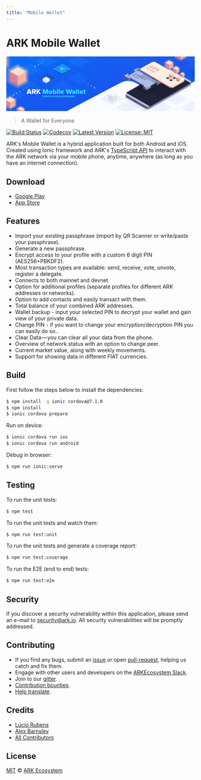 ```yaml
---
title: "Mobile Wallet"
---
```


# ARK Mobile Wallet

![Mobile Wallet](./assets/mobile/banner.png)

> A Wallet for Everyone

[![Build Status](https://badgen.now.sh/circleci/github/ArkEcosystem/mobile-wallet)](https://circleci.com/gh/ArkEcosystem/mobile-wallet)
[![Codecov](https://badgen.now.sh/codecov/c/github/arkecosystem/mobile-wallet)](https://codecov.io/gh/arkecosystem/mobile-wallet)
[![Latest Version](https://badgen.now.sh/github/release/ARKEcosystem/mobile-wallet)](https://github.com/ARKEcosystem/mobile-wallet/releases/latest)
[![License: MIT](https://badgen.now.sh/badge/license/MIT/green)](https://opensource.org/licenses/MIT)

ARK's Mobile Wallet is a hybrid application built for both Android and iOS. Created using Ionic framework and ARK's [TypeScript API](https://github.com/ARKEcosystem/ark-ts) to interact with the ARK network via your mobile phone, anytime, anywhere (as long as you have an internet connection).

## Download

- [Google Play](https://play.google.com/store/apps/details?id=io.ark.wallet.mobile)
- [App Store](https://itunes.apple.com/us/app/mobile-ark/id1324625967)

## Features

- Import your existing passphrase (import by QR Scanner or write/paste your passphrase).
- Generate a new passphrase.
- Encrypt access to your profile with a custom 6 digit PIN (AES256+PBKDF2).
- Most transaction types are available: send, receive, vote, unvote, register a delegate.
- Connects to both mainnet and devnet.
- Option for additional profiles (separate profiles for different ARK addresses or networks).
- Option to add contacts and easily transact with them.
- Total balance of your combined ARK addresses.
- Wallet backup - input your selected PIN to decrypt your wallet and gain view of your private data.
- Change PIN - if you want to change your encryption/decryption PIN you can easily do so..
- Clear Data — you can clear all your data from the phone.
- Overview of network status with an option to change peer.
- Current market value, along with weekly movements.
- Support for showing data in different FIAT currencies.

## Build

First follow the steps below to install the dependencies:

```bash
$ npm install -g ionic cordova@7.1.0
$ npm install
$ ionic cordova prepare
```

Run on device:

```bash
$ ionic cordova run ios
$ ionic cordova run android
```

Debug in browser:

```bash
$ npm run ionic:serve
```

## Testing

To run the unit tests:

```bash
$ npm test
```

To run the unit tests and watch them:

```bash
$ npm run test:unit
```

To run the unit tests and generate a coverage report:

```bash
$ npm run test:coverage
```

To run the E2E (end to end) tests:

```bash
$ npm run test:e2e
```

## Security

If you discover a security vulnerability within this application, please send an e-mail to security@ark.io. All security vulnerabilities will be promptly addressed.

## Contributing

- If you find any bugs, submit an [issue](https://github.com/ARKEcosystem/mobile-wallet/issues) or open [pull-request](https://github.com/ARKEcosystem/mobile-wallet/pulls), helping us catch and fix them.
- Engage with other users and developers on the [ARKEcosystem Slack](https://ark.io/slack/).
- Join to our [gitter](https://gitter.im/ark-developers/Lobby).
- [Contribution bounties](/guidebook/contribution-guidelines/contributing.html).
- [Help translate](https://github.com/ARKEcosystem/mobile-wallet/blob/master/TRANSLATING.md).

## Credits

- [Lúcio Rubens](https://github.com/luciorubeens)
- [Alex Barnsley](https://github.com/alexbarnsley)
- [All Contributors](https://github.com/ARKEcosystem/mobile-wallet/contributors)

## License

[MIT](https://github.com/ARKEcosystem/mobile-wallet/blob/master/LICENSE) © [ARK Ecosystem](https://ark.io)

